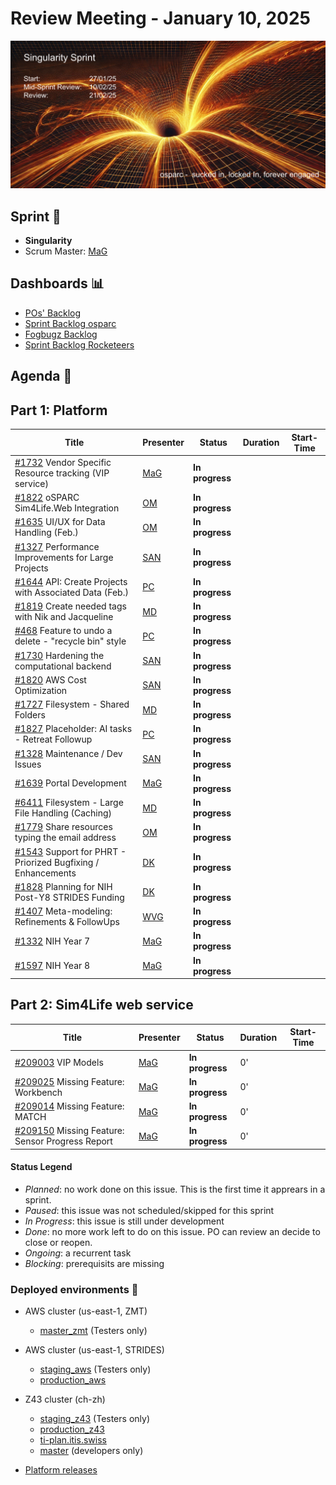 # Review Meeting - January 10, 2025

![screenshot](./images/singularity_sprint_visual.png)


## Sprint 🏃

- **Singularity**
- Scrum Master: [MaG]


## Dashboards 📊

- [POs' Backlog](https://github.com/orgs/ITISFoundation/projects/15/views/14)
- [Sprint Backlog osparc](https://github.com/orgs/ITISFoundation/projects/15/views/11)
- [Fogbugz Backlog](https://z43.manuscript.com/login?dest=%2ff%2ffilters%2f1502%2f00-Sim4Life-WEB-FB-Backlog)
- [Sprint Backlog Rocketeers](https://git.speag.com/oSparc/osparc-s4l/-/boards?milestone_title=Started)

## Agenda 📝

## Part 1: Platform

| Title                                                                       | Presenter                                   | Status          | Duration | Start-Time |
| --------------------------------------------------------------------------- | ------------------------------------------- | --------------- | -------- | ---------- |
| [#1732] Vendor Specific Resource tracking (VIP service)                     | [MaG]                                       | **In progress** |          |            |
| [#1822] oSPARC Sim4Life.Web Integration                                     | [OM]                                        | **In progress** |          |            |
| [#1635] UI/UX for Data Handling (Feb.)                                      | [OM]                                        | **In progress** |          |            |
| [#1327] Performance Improvements for Large Projects                         | [SAN]                                       | **In progress** |          |            |
| [#1644] API: Create Projects with Associated Data (Feb.)                    | [PC]                                        | **In progress** |          |            |
| [#1819] Create needed tags with Nik and Jacqueline                          | [MD]                                        | **In progress** |          |            |
| [#468] Feature to undo a delete - "recycle bin" style                       | [PC]                                        | **In progress** |          |            |
| [#1730] Hardening the computational backend                                 | [SAN]                                       | **In progress** |          |            |
| [#1820] AWS Cost Optimization                                               | [SAN]                                       | **In progress** |          |            |
| [#1727] Filesystem - Shared Folders                                         | [MD]                                        | **In progress** |          |            |
| [#1827] Placeholder: AI tasks - Retreat Followup                            | [PC]                                        | **In progress** |          |            |
| [#1328] Maintenance / Dev Issues                                            | [SAN]                                       | **In progress** |          |            |
| [#1639] Portal Development                                                  | [MaG]                                       | **In progress** |          |            |
| [#6411] Filesystem - Large File Handling (Caching)                          | [MD]                                        | **In progress** |          |            |
| [#1779] Share resources typing the email address                            | [OM]                                        | **In progress** |          |            |
| [#1543] Support for PHRT - Priorized Bugfixing / Enhancements               | [DK]                                        | **In progress** |          |            |
| [#1828] Planning for NIH Post-Y8 STRIDES Funding                            | [DK]                                        | **In progress** |          |            |
| [#1407] Meta-modeling: Refinements & FollowUps                              | [WVG]                                       | **In progress** |          |            |
| [#1332] NIH Year 7                                                          | [MaG]                                       | **In progress** |          |            |
| [#1597] NIH Year 8                                                          | [MaG]                                       | **In progress** |          |            |

## Part 2: Sim4Life web service

| Title                                                                       | Presenter                                   | Status          | Duration | Start-Time |
| --------------------------------------------------------------------------- | ------------------------------------------- | --------------- | -------- | ---------- |
| [#209003] VIP Models                                                        | [MaG]                                       | **In progress** |       0' |            |
| [#209025] Missing Feature: Workbench                                        | [MaG]                                       | **In progress** |       0' |            |
| [#209014] Missing Feature: MATCH                                            | [MaG]                                       | **In progress** |       0' |            |
| [#209150] Missing Feature: Sensor Progress Report                           | [MaG]                                       | **In progress** |       0' |            |

[#1327]: https://github.com/ITISFoundation/osparc-issues/issues/1327
[#1822]: https://github.com/ITISFoundation/osparc-issues/issues/1822
[#1635]: https://github.com/ITISFoundation/osparc-issues/issues/1635
[#1328]: https://github.com/ITISFoundation/osparc-issues/issues/1328
[#1819]: https://github.com/ITISFoundation/osparc-issues/issues/1819
[#1820]: https://github.com/ITISFoundation/osparc-issues/issues/1820
[#1827]: https://github.com/ITISFoundation/osparc-issues/issues/1827
[#1828]: https://github.com/ITISFoundation/osparc-issues/issues/1828
[#1332]: https://github.com/ITISFoundation/osparc-issues/issues/1332
[#1407]: https://github.com/ITISFoundation/osparc-issues/issues/1407
[#1543]: https://github.com/ITISFoundation/osparc-issues/issues/1543
[#1597]: https://github.com/ITISFoundation/osparc-issues/issues/1597
[#1639]: https://github.com/ITISFoundation/osparc-issues/issues/1639
[#1644]: https://github.com/ITISFoundation/osparc-issues/issues/1644
[#1727]: https://github.com/ITISFoundation/osparc-issues/issues/1727
[#1730]: https://github.com/ITISFoundation/osparc-issues/issues/1730
[#1732]: https://github.com/ITISFoundation/osparc-issues/issues/1732
[#1779]: https://github.com/ITISFoundation/osparc-issues/issues/1779
[#468]: https://github.com/ITISFoundation/osparc-issues/issues/468
[#6411]: https://github.com/ITISFoundation/osparc-simcore/issues/6411

[#209003]: https://z43.manuscript.com/f/cases/209003/VIP-Models
[#209025]: https://z43.manuscript.com/f/cases/209025/Missing-Feature-Workbench
[#209014]: https://z43.manuscript.com/f/cases/209014/Missing-Feature-MATCH
[#209150]: https://z43.manuscript.com/f/cases/209150/Missing-Feature-Sensor-Progress-Report


[ANE]:https://github.com/GitHK
[BL]:https://github.com/dyollb
[DK]:https://github.com/mrnicegyu11
[EI]:https://github.com/elisabettai
[EN]:https://github.com/esraneufeld
[GCR]:https://github.com/giancarloromeo
[IP]:https://github.com/ignapas
[JGO]:https://github.com/JavierGOrdonnez
[JQU]:https://github.com/jsaq007
[MaG]:https://github.com/mguidon
[MB]:https://github.com/bisgaard-itis
[MD]:https://github.com/matusdrobuliak66
[MEST]:https://github.com/Konohana0608
[OM]:https://github.com/odeimaiz
[PC]:https://github.com/pcrespov
[SAN]:https://github.com/sanderegg
[SB]:https://github.com/sbenkler
[SCA]:https://github.com/SCA-ZMT
[TN]:https://github.com/newton1985
[WVG]:https://github.com/wvangeit
[YH]:https://github.com/YuryHrytsuk

#### Status Legend

- _Planned_: no work done on this issue. This is the first time it apprears in a sprint.
- _Paused_: this issue was not scheduled/skipped for this sprint
- _In Progress_: this issue is still under development
- _Done_: no more work left to do on this issue. PO can review an decide to close or reopen.
- _Ongoing_: a recurrent task
- _Blocking_: prerequisits are missing

### Deployed environments 🚀

- AWS cluster (us-east-1, ZMT)
  - [master_zmt](https://sim4life.io) (Testers only)
- AWS cluster (us-east-1, STRIDES)
  - [staging_aws](https://staging.osparc.io) (Testers only)
  - [production_aws](https://osparc.io)
- Z43 cluster (ch-zh)
  - [staging_z43](http://osparc-staging.speag.com) (Testers only)
  - [production_z43](http://osparc.speag.com)
  - [ti-plan.itis.swiss](http://ti-plan.itis.swiss)
  - [master](https://osparc-master.speag.com) (developers only)

- [Platform releases](https://github.com/ITISFoundation/osparc-simcore/releases)
